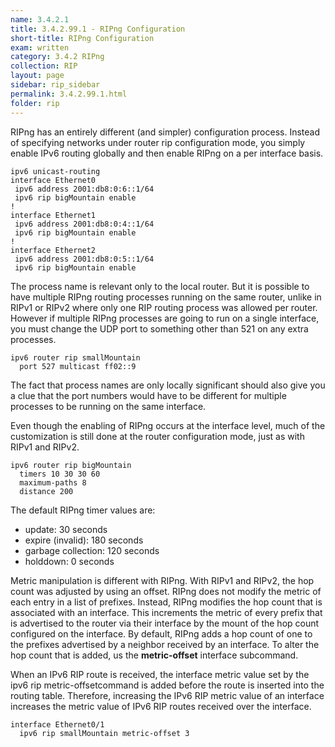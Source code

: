 ```yaml
---
name: 3.4.2.1
title: 3.4.2.99.1 - RIPng Configuration
short-title: RIPng Configuration
exam: written
category: 3.4.2 RIPng
collection: RIP
layout: page
sidebar: rip_sidebar
permalink: 3.4.2.99.1.html
folder: rip
---
```

RIPng has an entirely different (and simpler) configuration process. Instead of specifying networks under router rip configuration mode, you simply enable IPv6 routing globally and then enable RIPng on a per interface basis.
```
ipv6 unicast-routing
interface Ethernet0
 ipv6 address 2001:db8:0:6::1/64
 ipv6 rip bigMountain enable
!
interface Ethernet1
 ipv6 address 2001:db8:0:4::1/64
 ipv6 rip bigMountain enable
!
interface Ethernet2
 ipv6 address 2001:db8:0:5::1/64
 ipv6 rip bigMountain enable
```
The process name is relevant only to the local router. But it is possible to have multiple RIPng routing processes running on the same router, unlike in RIPv1 or RIPv2 where only one RIP routing process was allowed per router. However if multiple RIPng processes are going to run on a single interface, you must change the UDP port to something other than 521 on any extra processes.
```
ipv6 router rip smallMountain
  port 527 multicast ff02::9
```
The fact that process names are only locally significant should also give you a clue that the port numbers would have to be different for multiple processes to be running on the same interface.

Even though the enabling of RIPng occurs at the interface level, much of the customization is still done at the router configuration mode, just as with RIPv1 and RIPv2.
```
ipv6 router rip bigMountain
  timers 10 30 30 60
  maximum-paths 8
  distance 200
```
The default RIPng timer values are:
- update: 30 seconds
- expire (invalid): 180 seconds
- garbage collection: 120 seconds
- holddown: 0 seconds

Metric manipulation is different with RIPng. With RIPv1 and RIPv2, the hop count was adjusted by using an offset. RIPng does not modify the metric of each entry in a list of prefixes. Instead, RIPng modifies the hop count that is associated with an interface. This increments the metric of every prefix that is advertised to the router via their interface by the mount of the hop count configured on the interface. By default, RIPng adds a hop count of one to the prefixes advertised by a neighbor received by an interface. To alter the hop count that is added, us the **metric-offset** interface subcommand.

When an IPv6 RIP route is received, the interface metric value set by the ipv6 rip metric-offsetcommand is added before the route is inserted into the routing table. Therefore, increasing the IPv6 RIP metric value of an interface increases the metric value of IPv6 RIP routes received over the interface.
```
interface Ethernet0/1
  ipv6 rip smallMountain metric-offset 3
```
